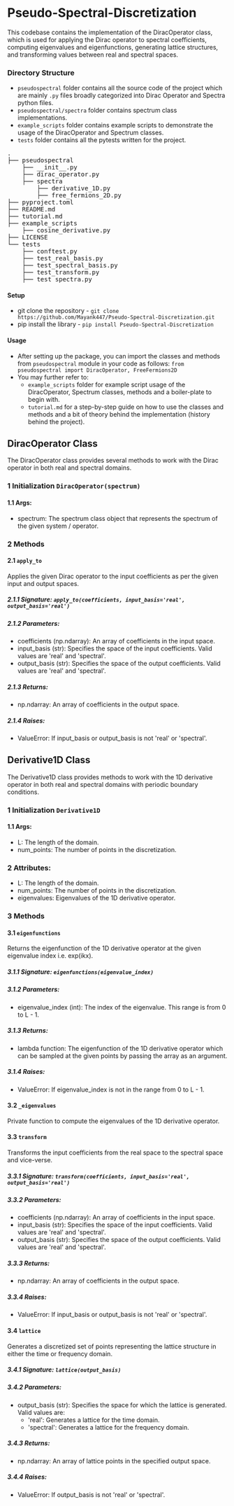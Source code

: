 # Pseudo-Spectral-Discretization

This codebase contains the implementation of the DiracOperator class, which is used for applying the Dirac operator to spectral coefficients, computing eigenvalues and eigenfunctions, generating lattice structures, and transforming values between real and spectral spaces.

### Directory Structure

- `pseudospectral` folder contains all the source code of the project which are mainly `.py` files broadly categorized into Dirac Operator and Spectra python files.
- `pseudospectral/spectra` folder contains spectrum class implementations.
- `example_scripts` folder contains example scripts to demonstrate the usage of the DiracOperator and Spectrum classes.
- `tests` folder contains all the pytests written for the project.

<pre>
.
├── pseudospectral
    ├── __init__.py
    ├── dirac_operator.py
    ├── spectra
        ├── derivative_1D.py
        ├── free_fermions_2D.py
├── pyproject.toml
├── README.md
├── tutorial.md
├── example_scripts
    ├── cosine_derivative.py
├── LICENSE
└── tests
    ├── conftest.py
    ├── test_real_basis.py
    ├── test_spectral_basis.py
    ├── test_transform.py
    ├── test_spectra.py
</pre>

#### Setup

- git clone the repository - `git clone https://github.com/Mayank447/Pseudo-Spectral-Discretization.git`
- pip install the library - `pip install Pseudo-Spectral-Discretization`

#### Usage

- After setting up the package, you can import the classes and methods from `pseudospectral` module in your code as follows:
  ``from pseudospectral import DiracOperator, FreeFermions2D``
- You may further refer to:
  - `example_scripts` folder for example script usage of the DiracOperator, Spectrum classes, methods and a boiler-plate to begin with.
  - `tutorial.md` for a step-by-step guide on how to use the classes and methods and a bit of theory behind the implementation (history behind the project).

## DiracOperator Class

The DiracOperator class provides several methods to work with the Dirac operator in both real and spectral domains.

### 1 Initialization ``DiracOperator(spectrum)``

#### 1.1 Args:

- spectrum: The spectrum class object that represents the spectrum of the given system / operator.

### 2 Methods

#### 2.1 ``apply_to``

Applies the given Dirac operator to the input coefficients as per the given input and output spaces.

##### 2.1.1 Signature: ``apply_to(coefficients, input_basis='real', output_basis='real')``

##### 2.1.2 Parameters:

- coefficients (np.ndarray): An array of coefficients in the input space.
- input_basis (str): Specifies the space of the input coefficients. Valid values are 'real' and 'spectral'.
- output_basis (str): Specifies the space of the output coefficients. Valid values are 'real' and 'spectral'.

##### 2.1.3 Returns:

- np.ndarray: An array of coefficients in the output space.

##### 2.1.4 Raises:

- ValueError: If input_basis or output_basis is not 'real' or 'spectral'.

## Derivative1D Class

The Derivative1D class provides methods to work with the 1D derivative operator in both real and spectral domains with periodic boundary conditions.

### 1 Initialization ``Derivative1D``

#### 1.1 Args:

- L: The length of the domain.
- num_points: The number of points in the discretization.

### 2 Attributes:

- L: The length of the domain.
- num_points: The number of points in the discretization.
- eigenvalues: Eigenvalues of the 1D derivative operator.

### 3 Methods

#### 3.1 ``eigenfunctions``

Returns the eigenfunction of the 1D derivative operator at the given eigenvalue index i.e. exp(ikx).

##### 3.1.1 Signature: `eigenfunctions(eigenvalue_index)`

##### 3.1.2 Parameters:

- eigenvalue_index (int): The index of the eigenvalue. This range is from 0 to L - 1.

##### 3.1.3 Returns:

- lambda function: The eigenfunction of the 1D derivative operator which can be sampled at the given points by passing the array as an argument.

##### 3.1.4 Raises:

- ValueError: If eigenvalue_index is not in the range from 0 to L - 1.

#### 3.2 ``_eigenvalues``

Private function to compute the eigenvalues of the 1D derivative operator.

#### 3.3 ``transform``

Transforms the input coefficients from the real space to the spectral space and vice-verse.

##### 3.3.1 Signature: `transform(coefficients, input_basis='real', output_basis='real')`

##### 3.3.2 Parameters:

- coefficients (np.ndarray): An array of coefficients in the input space.
- input_basis (str): Specifies the space of the input coefficients. Valid values are 'real' and 'spectral'.
- output_basis (str): Specifies the space of the output coefficients. Valid values are 'real' and 'spectral'.

##### 3.3.3 Returns:

- np.ndarray: An array of coefficients in the output space.

##### 3.3.4 Raises:

- ValueError: If input_basis or output_basis is not 'real' or 'spectral'.

#### 3.4 ``lattice``

Generates a discretized set of points representing the lattice structure in either the time or frequency domain.

##### 3.4.1 Signature: `lattice(output_basis)`

##### 3.4.2 Parameters:

- output_basis (str): Specifies the space for which the lattice is generated. Valid values are:
  - 'real': Generates a lattice for the time domain.
  - 'spectral': Generates a lattice for the frequency domain.

##### 3.4.3 Returns:

- np.ndarray: An array of lattice points in the specified output space.

##### 3.4.4 Raises:

- ValueError: If output_basis is not 'real' or 'spectral'.
